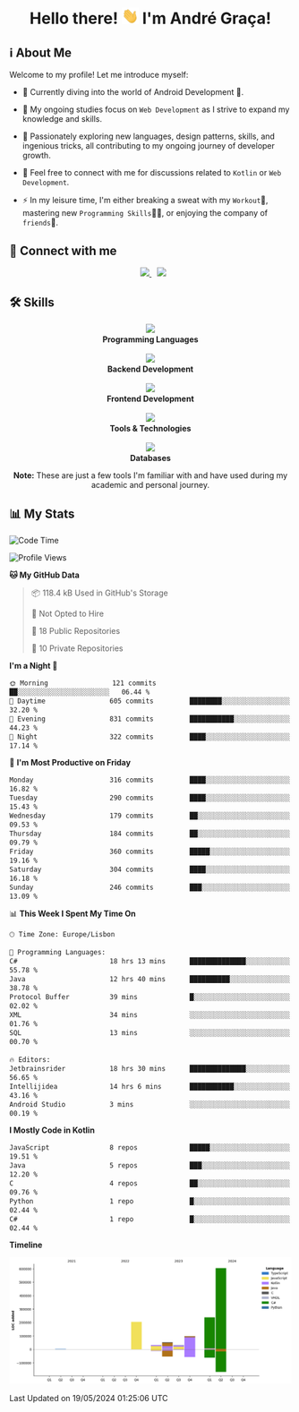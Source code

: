 <h1 align="center">Hello there! <img src="https://raw.githubusercontent.com/ABSphreak/ABSphreak/master/gifs/Hi.gif" width="30"> I'm André Graça!</h1>

## ℹ️ About Me

Welcome to my profile! Let me introduce myself:

- 🔭 Currently diving into the world of Android Development 📱.

- 🌱 My ongoing studies focus on `Web Development` as I strive to expand my knowledge and skills.
 
- 🚀 Passionately exploring new languages, design patterns, skills, and ingenious tricks, all contributing to my ongoing journey of developer growth.

- 💬 Feel free to connect with me for discussions related to `Kotlin` or `Web Development`.

- ⚡ In my leisure time, I'm either breaking a sweat with my `Workout`💪, mastering new `Programming Skills`👨‍💻, or enjoying the company of `friends`👥.

## 🤝 Connect with me

<p align="center">
  <a style="margin-left: 10px;" target="_blank" href="mailto:sindrome.gracinha@gmail.com">
    <img width="50px" src="https://play-lh.googleusercontent.com/KSuaRLiI_FlDP8cM4MzJ23ml3og5Hxb9AapaGTMZ2GgR103mvJ3AAnoOFz1yheeQBBI">
  </a>
  <a style="margin-left: 10px;" target="_blank" href="https://twitter.com/Andre_Graca3">
    <img src="https://skillicons.dev/icons?i=twitter">
  </a>
</p>

## 🛠️ Skills

<div align="center">
  <p align="center">
    <img src="https://skillicons.dev/icons?i=kotlin,java,js,ts,python,c&perline=6" /><br/>
    <b>Programming Languages</b><br/><br/>
    <img src="https://skillicons.dev/icons?i=spring,nodejs,express&perline=5" /><br/>
    <b>Backend Development</b><br/><br/>
    <img src="https://skillicons.dev/icons?i=react,nextjs,html,css,bootstrap,tailwind&perline=6" /><br/>
    <b>Frontend Development</b><br/><br/>
    <img src="https://skillicons.dev/icons?i=docker,linux,bash,git,github,androidstudio,jenkins,postman&perline=9" /><br/>
    <b>Tools & Technologies</b><br/><br/>
    <img src="https://skillicons.dev/icons?i=postgres,mongodb&perline=2" /><br/>
    <b>Databases</b>
  </p> 
  <p align="center"><b>Note:</b> These are just a few tools I'm familiar with and have used during my academic and personal journey.</p>
</div>

## 📊 My Stats

<!--START_SECTION:waka-->
![Code Time](http://img.shields.io/badge/Code%20Time-1%2C090%20hrs%2059%20mins-blue)

![Profile Views](http://img.shields.io/badge/Profile%20Views-0-blue)

**🐱 My GitHub Data** 

> 📦 118.4 kB Used in GitHub's Storage 
 > 
> 🚫 Not Opted to Hire
 > 
> 📜 18 Public Repositories 
 > 
> 🔑 10 Private Repositories 
 > 
**I'm a Night 🦉** 

```text
🌞 Morning                121 commits         ██░░░░░░░░░░░░░░░░░░░░░░░   06.44 % 
🌆 Daytime                605 commits         ████████░░░░░░░░░░░░░░░░░   32.20 % 
🌃 Evening                831 commits         ███████████░░░░░░░░░░░░░░   44.23 % 
🌙 Night                  322 commits         ████░░░░░░░░░░░░░░░░░░░░░   17.14 % 
```
📅 **I'm Most Productive on Friday** 

```text
Monday                   316 commits         ████░░░░░░░░░░░░░░░░░░░░░   16.82 % 
Tuesday                  290 commits         ████░░░░░░░░░░░░░░░░░░░░░   15.43 % 
Wednesday                179 commits         ██░░░░░░░░░░░░░░░░░░░░░░░   09.53 % 
Thursday                 184 commits         ██░░░░░░░░░░░░░░░░░░░░░░░   09.79 % 
Friday                   360 commits         █████░░░░░░░░░░░░░░░░░░░░   19.16 % 
Saturday                 304 commits         ████░░░░░░░░░░░░░░░░░░░░░   16.18 % 
Sunday                   246 commits         ███░░░░░░░░░░░░░░░░░░░░░░   13.09 % 
```


📊 **This Week I Spent My Time On** 

```text
🕑︎ Time Zone: Europe/Lisbon

💬 Programming Languages: 
C#                       18 hrs 13 mins      ██████████████░░░░░░░░░░░   55.78 % 
Java                     12 hrs 40 mins      ██████████░░░░░░░░░░░░░░░   38.78 % 
Protocol Buffer          39 mins             █░░░░░░░░░░░░░░░░░░░░░░░░   02.02 % 
XML                      34 mins             ░░░░░░░░░░░░░░░░░░░░░░░░░   01.76 % 
SQL                      13 mins             ░░░░░░░░░░░░░░░░░░░░░░░░░   00.70 % 

🔥 Editors: 
Jetbrainsrider           18 hrs 30 mins      ██████████████░░░░░░░░░░░   56.65 % 
Intellijidea             14 hrs 6 mins       ███████████░░░░░░░░░░░░░░   43.16 % 
Android Studio           3 mins              ░░░░░░░░░░░░░░░░░░░░░░░░░   00.19 % 
```

**I Mostly Code in Kotlin** 

```text
JavaScript               8 repos             █████░░░░░░░░░░░░░░░░░░░░   19.51 % 
Java                     5 repos             ███░░░░░░░░░░░░░░░░░░░░░░   12.20 % 
C                        4 repos             ██░░░░░░░░░░░░░░░░░░░░░░░   09.76 % 
Python                   1 repo              █░░░░░░░░░░░░░░░░░░░░░░░░   02.44 % 
C#                       1 repo              █░░░░░░░░░░░░░░░░░░░░░░░░   02.44 % 
```



**Timeline**

![Lines of Code chart](https://raw.githubusercontent.com/AndreGraca3/AndreGraca3/main/assets/bar_graph.png)


 Last Updated on 19/05/2024 01:25:06 UTC
<!--END_SECTION:waka-->
